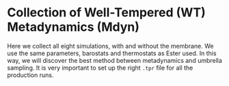 
# Collection of Well-Tempered (WT) Metadynamics (Mdyn)

Here we collect all eight simulations, with and without the membrane. We use the same parameters, barostats and thermostats as Ester used. In this way, we will discover the best method between metadynamics and umbrella sampling. It is very important to set up the right `.tpr` file for all the production runs. 
